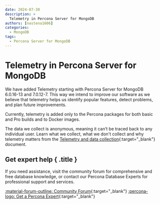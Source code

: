 ```yaml
---
date: 2024-07-30
description: >
  Telemetry in Percona Server for MongoDB 
authors: [nastena1606]
categories:
  - MongoDB
tags:
  - Percona Server for MongoDB
---
```


# Telemetry in Percona Server for MongoDB

<!-- more -->

We have added Telemetry starting with Percona Server for MongoDB 6.0.16-13 and  7.0.12-7. This way we intend to improve our software as we believe that telemetry helps us identify popular features, detect problems, and plan future improvements.

Currently, telemetry is added only to the Percona packages for both basic and Pro builds and to Docker images.

The data we collect is anonymous, meaning it can’t be traced back to any individual user. Learn what we collect, what we don't collect and why telemetry matters from the [Telemetry and data collection](https://docs.percona.com/percona-server-for-mongodb/latest/telemetry.html){:target="_blank"} document.



<div data-banner markdown>

## Get expert help { .title }

If you need assistance, visit the community forum for comprehensive and free database knowledge, or contact our Percona Database Experts for professional support and services.

<div class="actions" markdown>

[:material-forum-outline: Community Forum](https://forums.percona.com/){:target="_blank"} [:percona-logo: Get a Percona Expert](https://www.percona.com/about/contact){:target="_blank"}
</div></div>